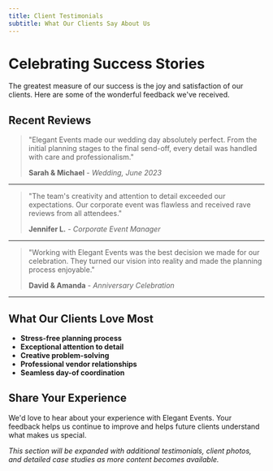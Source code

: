 ```yaml
---
title: Client Testimonials
subtitle: What Our Clients Say About Us
---
```


# Celebrating Success Stories

The greatest measure of our success is the joy and satisfaction of our clients. Here are some of the wonderful feedback we've received.

## Recent Reviews

> "Elegant Events made our wedding day absolutely perfect. From the initial planning stages to the final send-off, every detail was handled with care and professionalism."
> 
> **Sarah & Michael** - *Wedding, June 2023*

---

> "The team's creativity and attention to detail exceeded our expectations. Our corporate event was flawless and received rave reviews from all attendees."
> 
> **Jennifer L.** - *Corporate Event Manager*

---

> "Working with Elegant Events was the best decision we made for our celebration. They turned our vision into reality and made the planning process enjoyable."
> 
> **David & Amanda** - *Anniversary Celebration*

---

## What Our Clients Love Most

- **Stress-free planning process**
- **Exceptional attention to detail**
- **Creative problem-solving**
- **Professional vendor relationships**
- **Seamless day-of coordination**

## Share Your Experience

We'd love to hear about your experience with Elegant Events. Your feedback helps us continue to improve and helps future clients understand what makes us special.

*This section will be expanded with additional testimonials, client photos, and detailed case studies as more content becomes available.*
